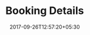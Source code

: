 ---
title: "Booking Details"
date: 2017-09-26T12:57:20+05:30
draft: false
layout: booking-details
property: "Panjim Inn"
status: "In Process"
url: /bookings/booking-details/panjim-inn/
slug: "panjim-inn/"

mainmenu:
 bookings: true
 booking-details: true

---